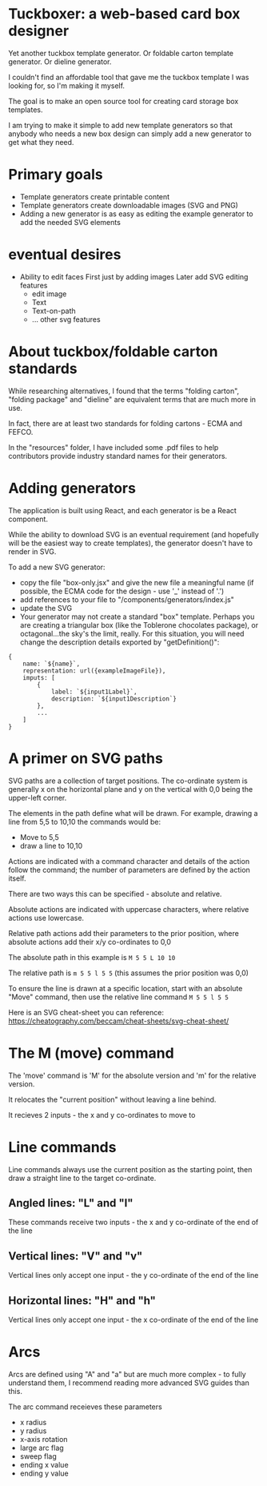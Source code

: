 # Tuckboxer: a web-based card box designer

Yet another tuckbox template generator.  Or foldable carton template generator.  Or dieline generator.

I couldn't find an affordable tool that gave me the tuckbox template I was looking for, so I'm making it myself.

The goal is to make an open source tool for creating card storage box templates.

I am trying to make it simple to add new template generators so that anybody who needs a new box design can simply add a new generator to get what they need.

# Primary goals
* Template generators create printable content
* Template generators create downloadable images (SVG and PNG)
* Adding a new generator is as easy as editing the example generator to add the needed SVG elements

# eventual desires
* Ability to edit faces
  First just by adding images
	Later add SVG editing features
	* edit image
	* Text
	* Text-on-path
	* ... other svg features

# About tuckbox/foldable carton standards
While researching alternatives, I found that the terms "folding carton", "folding package" and "dieline" are equivalent terms that are much more in use.

In fact, there are at least two standards for folding cartons - ECMA and FEFCO.

In the "resources" folder, I have included some .pdf files to help contributors provide industry standard names for their generators.

# Adding generators
The application is built using React, and each generator is be a React component.

While the ability to download SVG is an eventual requirement (and hopefully will be the easiest way to create templates), the generator doesn't have to render in SVG.

To add a new SVG generator:
* copy the file "box-only.jsx" and give the new file a meaningful name (if possible, the ECMA code for the design - use '_' instead of '.')
* add references to your file to "/components/generators/index.js"
* update the SVG
* Your generator may not create a standard "box" template.  Perhaps you are creating a triangular box (like the Toblerone chocolates package), or octagonal...the sky's the limit, really.  For this situation, you will need change the description details exported by "getDefinition()":
```
{
	name: `${name}`,
	representation: url({exampleImageFile}),
	imputs: [
		{
			label: `${input1Label}`,
			description: `${input1Description`}
		},
		...
	]
}
```

# A primer on SVG paths
SVG paths are a collection of target positions.  The co-ordinate system is generally x on the horizontal plane and y on the vertical with 0,0 being the upper-left corner.

The elements in the path define what will be drawn.  For example, drawing a line from 5,5 to 10,10 the commands would be:
* Move to 5,5
* draw a line to 10,10

Actions are indicated with a command character and details of the action follow the command; the number of parameters are defined by the action itself.

There are two ways this can be specified - absolute and relative.

Absolute actions are indicated with uppercase characters, where relative actions use lowercase.

Relative path actions add their parameters to the prior position, where absolute actions add their x/y co-ordinates to 0,0

The absolute path in this example is `M 5 5 L 10 10`

The relative path is `m 5 5 l 5 5` (this assumes the prior position was 0,0)

To ensure the line is drawn at a specific location, start with an absolute "Move" command, then use the relative line command `M 5 5 l 5 5`

Here is an SVG cheat-sheet you can reference: https://cheatography.com/beccam/cheat-sheets/svg-cheat-sheet/

# The M (move) command
The 'move' command is 'M' for the absolute version and 'm' for the relative version.

It relocates the "current position" without leaving a line behind.

It recieves 2 inputs - the x and y co-ordinates to move to

# Line commands
Line commands always use the current position as the starting point, then draw a straight line to the target co-ordinate.

## Angled lines: "L" and "l"
These commands receive two inputs - the x and y co-ordinate of the end of the line

## Vertical lines: "V" and "v"
Vertical lines only accept one input - the y co-ordinate of the end of the line

## Horizontal lines: "H" and "h"
Vertical lines only accept one input - the x co-ordinate of the end of the line

# Arcs
Arcs are defined using "A" and "a" but are much more complex - to fully understand them, I recommend reading more advanced SVG guides than this.

The arc command receieves these parameters
* x radius
* y radius
* x-axis rotation
* large arc flag
* sweep flag
* ending x value
* ending y value


